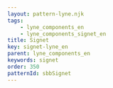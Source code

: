 ```yaml
---
layout: pattern-lyne.njk
tags: 
    - lyne_components_en
    - lyne_components_signet_en
title: Signet
key: signet-lyne_en
parent: lyne_components_en
keywords: signet
order: 350
patternId: sbbSignet
---
```

